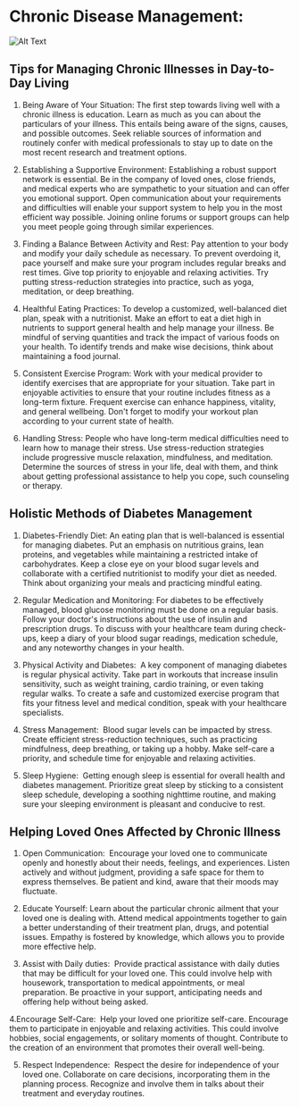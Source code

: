 # Chronic Disease Management: 
![Alt Text](https://www.google.com/imgres?imgurl=https://www.fordrx.com/images/header-diseaseMGMT.jpg&imgrefurl=https://www.fordrx.com/compounding/chronic-disease-management&h=400&w=910&tbnid=3xdRP__2YA4Q0M&tbnh=149&tbnw=339&usg=AI4_-kQGOTcacnCgn5Bu4cgxbl2IHbpTqA&vet=1&docid=oq9gHr5PXSgg1M)

## Tips for Managing Chronic Illnesses in Day-to-Day Living
1. Being Aware of Your Situation:
The first step towards living well with a chronic illness is education. Learn as much as you can about the particulars of your illness. This entails being aware of the signs, causes, and possible outcomes. Seek reliable sources of information and routinely confer with medical professionals to stay up to date on the most recent research and treatment options.

2. Establishing a Supportive Environment:
Establishing a robust support network is essential. Be in the company of loved ones, close friends, and medical experts who are sympathetic to your situation and can offer you emotional support. Open communication about your requirements and difficulties will enable your support system to help you in the most efficient way possible. Joining online forums or support groups can help you meet people going through similar experiences.
  
3. Finding a Balance Between Activity and Rest:
Pay attention to your body and modify your daily schedule as necessary. To prevent overdoing it, pace yourself and make sure your program includes regular breaks and rest times. Give top priority to enjoyable and relaxing activities. Try putting stress-reduction strategies into practice, such as yoga, meditation, or deep breathing.

4. Healthful Eating Practices:
To develop a customized, well-balanced diet plan, speak with a nutritionist. Make an effort to eat a diet high in nutrients to support general health and help manage your illness. Be mindful of serving quantities and track the impact of various foods on your health. To identify trends and make wise decisions, think about maintaining a food journal.

5. Consistent Exercise Program:
  Work with your medical provider to identify exercises that are appropriate for your situation. Take part in enjoyable activities to ensure that your routine includes fitness as a long-term fixture. Frequent exercise can enhance happiness, vitality, and general wellbeing. Don't forget to modify your workout plan according to your current state of health.

6. Handling Stress:
People who have long-term medical difficulties need to learn how to manage their stress. Use stress-reduction strategies include progressive muscle relaxation, mindfulness, and meditation. Determine the sources of stress in your life, deal with them, and think about getting professional assistance to help you cope, such counseling or therapy.

## Holistic Methods of Diabetes Management
1. Diabetes-Friendly Diet:
An eating plan that is well-balanced is essential for managing diabetes. Put an emphasis on nutritious grains, lean proteins, and vegetables while maintaining a restricted intake of carbohydrates. Keep a close eye on your blood sugar levels and collaborate with a certified nutritionist to modify your diet as needed. Think about organizing your meals and practicing mindful eating.

2. Regular Medication and Monitoring:
For diabetes to be effectively managed, blood glucose monitoring must be done on a regular basis. Follow your doctor's instructions about the use of insulin and prescription drugs. To discuss with your healthcare team during check-ups, keep a diary of your blood sugar readings, medication schedule, and any noteworthy changes in your health.

3. Physical Activity and Diabetes: 
A key component of managing diabetes is regular physical activity. Take part in workouts that increase insulin sensitivity, such as weight training, cardio training, or even taking regular walks. To create a safe and customized exercise program that fits your fitness level and medical condition, speak with your healthcare specialists.

4. Stress Management: 
Blood sugar levels can be impacted by stress. Create efficient stress-reduction techniques, such as practicing mindfulness, deep breathing, or taking up a hobby. Make self-care a priority, and schedule time for enjoyable and relaxing activities.

5. Sleep Hygiene: 
Getting enough sleep is essential for overall health and diabetes management. Prioritize great sleep by sticking to a consistent sleep schedule, developing a soothing nighttime routine, and making sure your sleeping environment is pleasant and conducive to rest.

## Helping Loved Ones Affected by Chronic Illness
1. Open Communication: 
Encourage your loved one to communicate openly and honestly about their needs, feelings, and experiences. Listen actively and without judgment, providing a safe space for them to express themselves. Be patient and kind, aware that their moods may fluctuate.

2. Educate Yourself:
Learn about the particular chronic ailment that your loved one is dealing with. Attend medical appointments together to gain a better understanding of their treatment plan, drugs, and potential issues. Empathy is fostered by knowledge, which allows you to provide more effective help.

3. Assist with Daily duties: 
Provide practical assistance with daily duties that may be difficult for your loved one. This could involve help with housework, transportation to medical appointments, or meal preparation. Be proactive in your support, anticipating needs and offering help without being asked.

4.Encourage Self-Care: 
Help your loved one prioritize self-care. Encourage them to participate in enjoyable and relaxing activities. This could involve hobbies, social engagements, or solitary moments of thought. Contribute to the creation of an environment that promotes their overall well-being.

5. Respect Independence: 
Respect the desire for independence of your loved one. Collaborate on care decisions, incorporating them in the planning process. Recognize and involve them in talks about their treatment and everyday routines.
